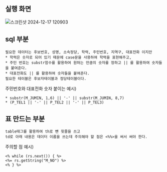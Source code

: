 실행 화면
-
![스크린샷 2024-12-17 120903](https://github.com/user-attachments/assets/66c5a22b-2bcc-4ee8-afc2-a1a2c914d2d4)

## sql 부분

    필요한 데이터는 후보번호, 성명, 소속정당, 학력, 주민번호, 지역구, 대표전화 이지만
    * 학력은 숫자로 되어 있기 때문에 case문을 사용하여 학력을 표현해주고, 
    * 주민 번호는 substr함수를 활용하여 원하는 만큼의 숫자를 정하고 || 를 활용하여 숫자들을 붙여준다.
    * 대표전화도 || 를 활용하여 숫자들을 붙여준다.
    필요한 테이블은 후보자테이블과 정당테이블이다.

주민번호와 대표전화 숫자 붙이는 예시)

    * substr(M_JUMIN, 1,6) || '-' || substr(M_JUMIN, 8,7)
    * (P_TEL1 || '-' || P_TEL2 || '-' || P_TEL3)


## 표 만드는 부분 

    table태그를 활용하여 th로 뺸 윗줄을 쓰고
    td로 아래 내용은 데이터 이름을 쓰는데 주의해야 할 점은 <%%>을 써서 써야 한다.

주의할 점 예시)
  
    <% while (rs.next()) { %>
    <%= rs.getString("M_NO") %>
    <% } %>
    
